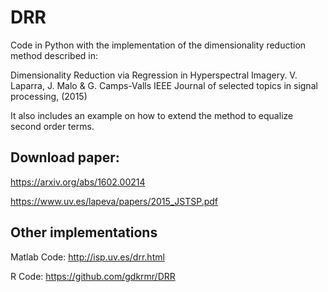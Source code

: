 # DRR

Code in Python with the implementation of the dimensionality reduction method described in: 

Dimensionality Reduction via Regression in Hyperspectral Imagery.
V. Laparra, J. Malo & G. Camps-Valls
IEEE Journal of selected topics in signal processing, (2015)

It also includes an example on how to extend the method to equalize second order terms.

## Download paper:
https://arxiv.org/abs/1602.00214

https://www.uv.es/lapeva/papers/2015_JSTSP.pdf

## Other implementations
Matlab Code:
http://isp.uv.es/drr.html

R Code:
https://github.com/gdkrmr/DRR
